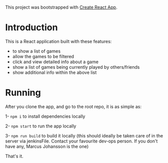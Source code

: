 This project was bootstrapped with [Create React App](https://github.com/facebookincubator/create-react-app).

# Introduction

This is a React application built with these features:
- to show a list of games
- allow the games to be filtered
- click and view detailed info about a game
- show a list of games being currently played by others/friends
- show additional info within the above list


# Running

After you clone the app, and go to the root repo, it is as simple as:

1- `npm i` to install dependencies locally

2- `npm start` to run the app locally

3- `npm run build` to build it locally (this should ideally be taken care of in the server via jenkinsFile. Contact your favourite dev-ops person. If you don't have any, Marcus Johansson is the one)

That's it.
